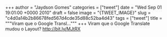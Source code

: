 
+++
author = "Jaydson Gomes"
categories = ["tweet"]
date = "Wed Sep 01 19:01:00 +0000 2010"
draft = false
image = "{TWEET_IMAGE}"
slug = "c4d0a14b2b86678fed567d4cde35d88c52ba4d43"
tags = ["tweet"]
title = """Viram que o Google Transl..."""
+++
Viram que o Google Translate mudou o Layout? http://bit.ly/MJtRX
